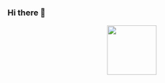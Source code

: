 ### Hi there 👋
<div id="header" align="center">
  <img src="https://www.canva.com/design/DAF-SP5IdiA/16_etuo-QxUM6x2mG81ZWA/view" width="100"/>
</div>

<!--
**Kashydo/Kashydo** is a ✨ _special_ ✨ repository because its `README.md` (this file) appears on your GitHub profile.

Here are some ideas to get you started:

- 🔭 I’m currently working on ...
- 🌱 I’m currently learning ...
- 👯 I’m looking to collaborate on ...
- 🤔 I’m looking for help with ...
- 💬 Ask me about ...
- 📫 How to reach me: ...
- 😄 Pronouns: ...
- ⚡ Fun fact: ...
-->
